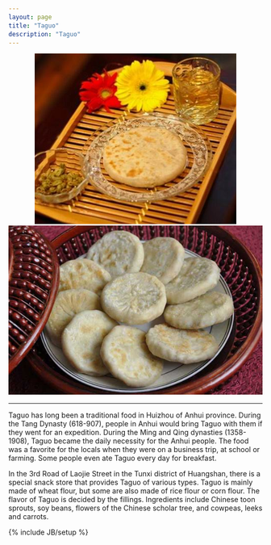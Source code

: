 ```yaml
---
layout: page
title: "Taguo"
description: "Taguo"
---
```


<center>    
<img src="assets/figs/taguo.jpg" alt="Taguo" style="width:450"/>
</center>
<center> 
<img src="assets/figs/taguo2.jpg" alt="Taguo" style="width:450"/>
</center>

***


Taguo has long been a traditional food in Huizhou of Anhui province. During the Tang Dynasty (618-907), people in Anhui would bring Taguo with them if they went for an expedition. During the Ming and Qing dynasties (1358-1908), Taguo became the daily necessity for the Anhui people. The food was a favorite for the locals when they were on a business trip, at school or farming. Some people even ate Taguo every day for breakfast.

In the 3rd Road of Laojie Street in the Tunxi district of Huangshan, there is a special snack store that provides Taguo of various types.
Taguo is mainly made of wheat flour, but some are also made of rice flour or corn flour. The flavor of Taguo is decided by the fillings. Ingredients include Chinese toon sprouts, soy beans, flowers of the Chinese scholar tree, and cowpeas, leeks and carrots.


{% include JB/setup %}
